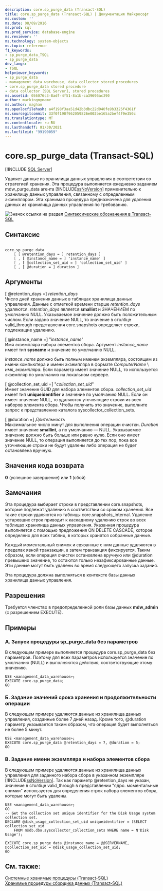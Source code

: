 ```yaml
---
description: core.sp_purge_data (Transact-SQL)
title: core.sp_purge_data (Transact-SQL) | Документация Майкрософт
ms.custom: ''
ms.date: 08/09/2016
ms.prod: sql
ms.prod_service: database-engine
ms.reviewer: ''
ms.technology: system-objects
ms.topic: reference
f1_keywords:
- sp_purge_data_TSQL
- sp_purge_data
dev_langs:
- TSQL
helpviewer_keywords:
- sp_purge_data
- management data warehouse, data collector stored procedures
- core.sp_purge_data stored procedure
- data collector [SQL Server], stored procedures
ms.assetid: 056076c3-8adf-4f51-8a1b-ca39696ac390
author: markingmyname
ms.author: maghan
ms.openlocfilehash: a4f198f3aa51d42b3dbc22d040fe9b3325f4361f
ms.sourcegitcommit: 33f0f190f962059826e002be165a2bef4f9e350c
ms.translationtype: MT
ms.contentlocale: ru-RU
ms.lasthandoff: 01/30/2021
ms.locfileid: "99190059"
---
```

# <a name="coresp_purge_data-transact-sql"></a>core.sp_purge_data (Transact-SQL)
[!INCLUDE [SQL Server](../../includes/applies-to-version/sqlserver.md)]

  Удаляет данные из хранилища данных управления в соответствии со стратегией хранения. Эта процедура выполняется ежедневно заданием mdw_purge_data агента [!INCLUDE[ssNoVersion](../../includes/ssnoversion-md.md)] применительно к хранилищу данных управления, связанному с определенным экземпляром. Эта хранимая процедура предназначена для удаления данных из хранилища данных управления по требованию.  
  
 ![Значок ссылки на раздел](../../database-engine/configure-windows/media/topic-link.gif "Значок ссылки на раздел") [Синтаксические обозначения в Transact-SQL](../../t-sql/language-elements/transact-sql-syntax-conventions-transact-sql.md)  
  
## <a name="syntax"></a>Синтаксис  
  
```  
  
core.sp_purge_data  
    [ [ @retention_days = ] retention_days ]  
    [ , [ @instance_name = ] 'instance_name' ]  
    [ , [ @collection_set_uid = ] 'collection_set_uid' ]  
    [ , [ @duration = ] duration ]  
```  
  
## <a name="arguments"></a>Аргументы  
 [ @retention_days =] *retention_days*  
 Число дней хранения данных в таблицах хранилища данных управления. Данные с отметкой времени старше *retention_days* удаляются. *retention_days* является **smallint** и ЗНАЧЕНИЕМ по умолчанию NULL. Указываемое значение должно быть положительным числом. Если задано значение NULL, то значение в столбце valid_through представления core.snapshots определяет строки, подлежащие удалению.  
  
 [ @instance_name =] "*instance_name*"  
 Имя экземпляра набора элементов сбора. Аргумент *instance_name* имеет тип **sysname** и значение по умолчанию NULL.  
  
 *instance_name* должно быть полным именем экземпляра, состоящим из имени компьютера и имени экземпляра в формате *ComputerName* \\ *имя_экземпляра*. Если параметр имеет значение NULL, то используется экземпляр по умолчанию на локальном сервере.  
  
 [ @collection_set_uid =] "*collection_set_uid*"  
 Имеет значение GUID для набора элементов сбора. *collection_set_uid* имеет тип **uniqueidentifier** и значение по умолчанию NULL. Если он имеет значение NULL, то удаляются уточняющие строки из всех наборов элемента сбора. Чтобы получить это значение, выполните запрос к представлению каталога syscollector_collection_sets.  
  
 [ @duration =] *Длительность*  
 Максимальное число минут для выполнения операции очистки. *Duration* имеет значение **smallint**, а по умолчанию — NULL. Указываемое значение должно быть больше или равно нулю. Если оно имеет значение NULL, то операция выполняется до тех пор, пока все уточняющие строки не будут удалены либо операция не будет остановлена вручную.  
  
## <a name="return-code-values"></a>Значения кода возврата  
 **0** (успешное завершение) или **1** (сбой)  
  
## <a name="remarks"></a>Замечания  
 Эта процедура выбирает строки в представлении core.snapshots, которые подлежат удалению в соответствии со сроком хранения. Все такие строки удаляются из таблицы core.snapshots_internal. Удаление устаревших строк приводит к каскадному удалению строк во всех таблицах хранилища данных управления. Указанная процедура выполняется с помощью предложения ON DELETE CASCADE, которое определено для всех таблиц, в которых хранятся собранные данные.  
  
 Каждый моментальный снимок и связанные с ним данные удаляются в пределах явной транзакции, а затем транзакция фиксируется. Таким образом, если операция очистки остановлена вручную или @duration превышено значение, то остаются только незафиксированные данные. Эти данные могут быть удалены во время следующего запуска задания.  
  
 Эта процедура должна выполняться в контексте базы данных хранилища данных управления.  
  
## <a name="permissions"></a>Разрешения  
 Требуется членство в предопределенной роли базы данных **mdw_admin** (с разрешением EXECUTE).  
  
## <a name="examples"></a>Примеры  
  
### <a name="a-running-sp_purge_data-with-no-parameters"></a>A. Запуск процедуры sp_purge_data без параметров  
 В следующем примере выполняется процедура core.sp_purge_data без параметров. Поэтому для всех параметров используется значение по умолчанию (NULL) и выполняются действия, соответствующие этому значению.  
  
```  
USE <management_data_warehouse>;  
EXECUTE core.sp_purge_data;  
GO  
```  
  
### <a name="b-specifying-retention-and-duration-values"></a>Б. Задание значений срока хранения и продолжительности операции  
 В следующем примере удаляются данные из хранилища данных управления, созданные более 7 дней назад. Кроме того, @duration параметр указывается таким образом, что операция будет выполняться не более 5 минут.  
  
```  
USE <management_data_warehouse>;  
EXECUTE core.sp_purge_data @retention_days = 7, @duration = 5;  
GO  
```  
  
### <a name="c-specifying-an-instance-name-and-collection-set"></a>В. Задание имени экземпляра и набора элементов сбора  
 В следующем примере удаляются данные из хранилища данных управления для заданного набора сбора в указанном экземпляре [!INCLUDE[ssNoVersion](../../includes/ssnoversion-md.md)]. Так как параметр @retention_days не указан, значение в столбце valid_through в представлении "ядро. моментальные снимки" используется для определения строк набора элементов сбора, которые могут быть удалены.  
  
```  
USE <management_data_warehouse>;  
GO  
-- Get the collection set unique identifier for the Disk Usage system collection set.  
DECLARE @disk_usage_collection_set_uid uniqueidentifier = (SELECT collection_set_uid   
    FROM msdb.dbo.syscollector_collection_sets WHERE name = N'Disk Usage');   
  
EXECUTE core.sp_purge_data @instance_name = @@SERVERNAME, @collection_set_uid = @disk_usage_collection_set_uid;  
GO  
```  
  
## <a name="see-also"></a>См. также:  
 [Системные хранимые процедуры (Transact-SQL)](../../relational-databases/system-stored-procedures/system-stored-procedures-transact-sql.md)   
 [Хранимые процедуры сборщика данных (Transact-SQL)](../../relational-databases/system-stored-procedures/data-collector-stored-procedures-transact-sql.md)  
  
  
